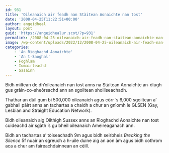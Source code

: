 ```yaml
---
id: 931
title: 'Oileanaich air feadh nan Stàitean Aonaichte nan tost'
date: '2008-04-25T11:22:51+00:00'
author: angeidheal
layout: post
guid: 'https://angeidhealur.scot/?p=931'
permalink: /2008-04-25-oileanaich-air-feadh-nan-staitean-aonaichte-nan-tost/
image: /wp-content/uploads/2022/12/2008-04-25-oileanaich-air-feadh-nan-staitean-aonaichte-nan-tost.webp
categories:
    - 'An Rìoghachd Aonaichte'
    - 'An t-Saoghal'
    - Foghlam
    - Iomairteachd
    - Sasainn
---
```


Bidh mìltean de dh’oileanaich nan tost anns na Stàitean Aonaichte an-diugh gus gràin-co-sheòrsachd ann an sgoiltean shoillseachadh.

Thathar an dùil gum bi 500,000 oileanaich agus còrr ’s 6,000 sgoiltean a’ gabhail pàirt anns an tachartas a chaidh a chur an gnìomh le GLSEN (Gay, Lesbian and Straight Education Network).

Bidh oileanaich aig Oilthigh Sussex anns an Rìoghachd Aonaichte nan tost cuideachd air sgàth ’s gu bheil oileanaich Ameireaganach ann.

Bidh an tachartas a’ tòiseachadh 9m agus bidh seirbheis *Breaking the Silence* 5f nuair an sgreuch a h-uile duine aig an aon àm agus bidh cothrom aca a chur am faireachdainnean an cèill.